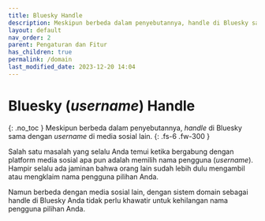```yaml
---
title: Bluesky Handle
description: Meskipun berbeda dalam penyebutannya, handle di Bluesky sama dengan username di media sosial lain.
layout: default
nav_order: 2
parent: Pengaturan dan Fitur
has_children: true
permalink: /domain
last_modified_date: 2023-12-20 14:04
---
```


# Bluesky (*username*) Handle
{: .no_toc }
Meskipun berbeda dalam penyebutannya, *handle* di Bluesky sama dengan *username* di media sosial lain.
{: .fs-6 .fw-300 }

Salah satu masalah yang selalu Anda temui ketika bergabung dengan platform media sosial apa pun adalah memilih nama pengguna (*username*). Hampir selalu ada jaminan bahwa orang lain sudah lebih dulu mengambil atau mengklaim nama pengguna pilihan Anda.

Namun berbeda dengan media sosial lain, dengan sistem domain sebagai handle di Bluesky Anda tidak perlu khawatir untuk kehilangan nama pengguna pilihan Anda.
